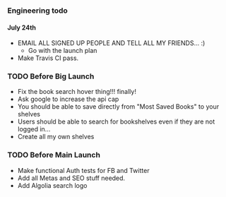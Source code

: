 ### Engineering todo

#### July 24th

- EMAIL ALL SIGNED UP PEOPLE AND TELL ALL MY FRIENDS... :)
    - Go with the launch plan
- Make Travis CI pass.

### TODO Before Big Launch
- Fix the book search hover thing!!! finally!
- Ask google to increase the api cap
- You should be able to save directly from "Most Saved Books" to your shelves
- Users should be able to search for bookshelves even if they are not logged in...
- Create all my own shelves

### TODO Before Main Launch
- Make functional Auth tests for FB and Twitter
- Add all Metas and SEO stuff needed.
- Add Algolia search logo